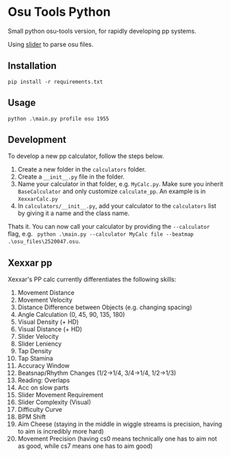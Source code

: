 # Osu Tools Python

Small python osu-tools version, for rapidly developing pp systems.

Using [slider](https://pypi.org/project/slider/) to parse osu files.

## Installation

    pip install -r requirements.txt

## Usage

    python .\main.py profile osu 1955

## Development

To develop a new pp calculator, follow the steps below.

1. Create a new folder in the `calculators` folder.
2. Create a `__init__.py` file in the folder.
3. Name your calculator in that folder, e.g. `MyCalc.py`. Make sure you inherit `BaseCalculator` and only customize `calculate_pp`. An example is in `XexxarCalc.py`
4. In `calculators/__init__.py`, add your calculator to the `calculators` list by giving it a name and the class name.

Thats it. You can now call your calculator by providing the `--calculator` flag, e.g. ` python .\main.py --calculator MyCalc file --beatmap .\osu_files\2520047.osu`.

## Xexxar pp

Xexxar's PP calc currently differentiates the following skills:

1. Movement Distance
2. Movement Velocity
3. Distance Difference between Objects (e.g. changing spacing)
4. Angle Calculation (0, 45, 90, 135, 180)
5. Visual Density (+ HD)
6. Visual Distance (+ HD)
7. Slider Velocity
8. Slider Leniency
9. Tap Density
10. Tap Stamina
11. Accuracy Window
12. Beatsnap/Rhythm Changes (1/2->1/4, 3/4->1/4, 1/2->1/3)
13. Reading: Overlaps
14. Acc on slow parts
15. Slider Movement Requirement
16. Slider Complexity (Visual)
17. Difficulty Curve
18. BPM Shift
19. Aim Cheese (staying in the middle in wiggle streams is precision, having to aim is incredibly more hard)
20. Movement Precision (having cs0 means technically one has to aim not as good, while cs7 means one has to aim good)
